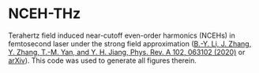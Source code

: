 # NCEH-THz
Terahertz field induced near-cutoff even-order harmonics (NCEHs) in femtosecond laser under the strong field approximation ([B.-Y. Li, J. Zhang, Y. Zhang, T.-M. Yan, and Y. H. Jiang, Phys. Rev. A 102, 063102 (2020)](https://journals.aps.org/pra/abstract/10.1103/PhysRevA.102.063102) or [arXiv](https://arxiv.org/abs/2008.10017)). This code was used to generate all figures therein.

